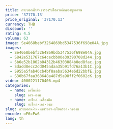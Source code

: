 ```yaml
---
title: กระบอกน้ำมันขารองรับไฮดรอลิกของบูมเครน
price: '37170.13'
price_original: '37170.13'
currency: THB
discount: ''
rating: 4.5
volume: 63
image: Se4668bebf3264869bd5347536f698e04A.jpg
images:
  - Se4668bebf3264869bd5347536f698e04A.jpg
  - S842e531767c64cecbb00e39390708d244.jpg
  - Sb6e52b1062b04312b46303084b0ed8fac.jpg
  - Sdadd8ecc2dd045adaa35b91fd76a13b1C.jpg
  - S955a5fab46cb4bf8aaba5634e6d22bbfE.jpg
  - S30b67faa368648a487d5a98ff2f0602cK.jpg
video: 4000221170406.mp4
categories:
  - name: เครื่องมือ
    slug: เคร-องม
  - name: อะไหล่ เครื่องมือ
    slug: อะไหล-เคร-องม
slug: กระบอกน-ำม-นขารองร-บไฮดรอล-กของบ
encode: oF6cPw6
lang: th
---
```

  